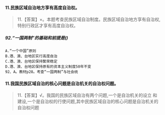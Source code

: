 #### 11.民族区域自治地方享有高度自治权。
>   11.【答案】×。本题考查民族区域自治制度。民族区域自治地方享有自治权,
    特别行政区才享有高度自治权。


##### 92.“一国两制”的基础和前提是()
    A.“一个中国”原则
    B.港、澳、台地区实行高度自治
    C.港、澳、台地区保持繁荣稳定
    D.港、澳、台地区保持原有的资本主义制度50年不变    
    92、A。教材p28。考查“一国两制”与社会统    

#### 11.我国民族区域自治的核心问题是自治机关的自治权问题。
>   11.【答案】√。我国的民族区域自治有两个问题,一个是自治机关的设立
    和建设,一个是自治权的行使问题,其中民族区域自治的核心问题是自治机关的自治权问题
    